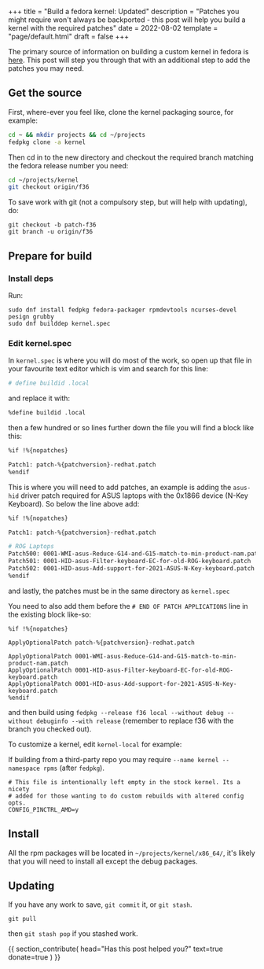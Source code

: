 +++
title = "Build a fedora kernel: Updated"
description = "Patches you might require won't always be backported - this post will help you build a kernel with the required patches"
date = 2022-08-02
template = "page/default.html"
draft = false
+++

The primary source of information on building a custom kernel in fedora is [here](https://fedoraproject.org/wiki/Building_a_custom_kernel#Building_a_Kernel_from_the_Fedora_source_tree). This post will step you through that with an additional step to add the patches you may need.

## Get the source

First, where-ever you feel like, clone the kernel packaging source, for example:

```bash
cd ~ && mkdir projects && cd ~/projects
fedpkg clone -a kernel
```

Then cd in to the new directory and checkout the required branch matching the fedora release number you need:

```bash
cd ~/projects/kernel
git checkout origin/f36
```

To save work with git (not a compulsory step, but will help with updating), do:
```
git checkout -b patch-f36
git branch -u origin/f36
```

## Prepare for build

### Install deps

Run:
```
sudo dnf install fedpkg fedora-packager rpmdevtools ncurses-devel pesign grubby
sudo dnf builddep kernel.spec
```

### Edit kernel.spec

In `kernel.spec` is where you will do most of the work, so open up that file in your
favourite text editor which is vim and search for this line:

```bash
# define buildid .local
```

and replace it with:

```bash
%define buildid .local
```

then a few hundred or so lines further down the file you will find a block like this:

```bash
%if !%{nopatches}

Patch1: patch-%{patchversion}-redhat.patch
%endif
```
This is where you will need to add patches, an example is adding the `asus-hid` driver
patch required for ASUS laptops with the 0x1866 device (N-Key Keyboard). So below the
line above add:

```bash
%if !%{nopatches}

Patch1: patch-%{patchversion}-redhat.patch

# ROG Laptops
Patch500: 0001-WMI-asus-Reduce-G14-and-G15-match-to-min-product-nam.patch
Patch501: 0001-HID-asus-Filter-keyboard-EC-for-old-ROG-keyboard.patch
Patch502: 0001-HID-asus-Add-support-for-2021-ASUS-N-Key-keyboard.patch
%endif
```

and lastly, the patches must be in the same directory as `kernel.spec`

You need to also add them before the `# END OF PATCH APPLICATIONS`
line in the existing block like-so:
```
%if !%{nopatches}

ApplyOptionalPatch patch-%{patchversion}-redhat.patch

ApplyOptionalPatch 0001-WMI-asus-Reduce-G14-and-G15-match-to-min-product-nam.patch
ApplyOptionalPatch 0001-HID-asus-Filter-keyboard-EC-for-old-ROG-keyboard.patch
ApplyOptionalPatch 0001-HID-asus-Add-support-for-2021-ASUS-N-Key-keyboard.patch
%endif
```

and then build using `fedpkg --release f36 local --without debug --without debuginfo --with release` (remember to replace f36 with the branch you checked out).

To customize a kernel, edit `kernel-local`  for example:

If building from a third-party repo you may require `--name kernel --namespace rpms` (after `fedpkg`).

```
# This file is intentionally left empty in the stock kernel. Its a nicety
# added for those wanting to do custom rebuilds with altered config opts.
CONFIG_PINCTRL_AMD=y
```

## Install

All the rpm packages will be located in `~/projects/kernel/x86_64/`, it's likely that
you will need to install all except the debug packages.

## Updating

If you have any work to save, `git commit` it, or `git stash`.

```
git pull
```

then `git stash pop` if you stashed work.

{{
  section_contribute(
    head="Has this post helped you?"
    text=true
    donate=true
  )
}}